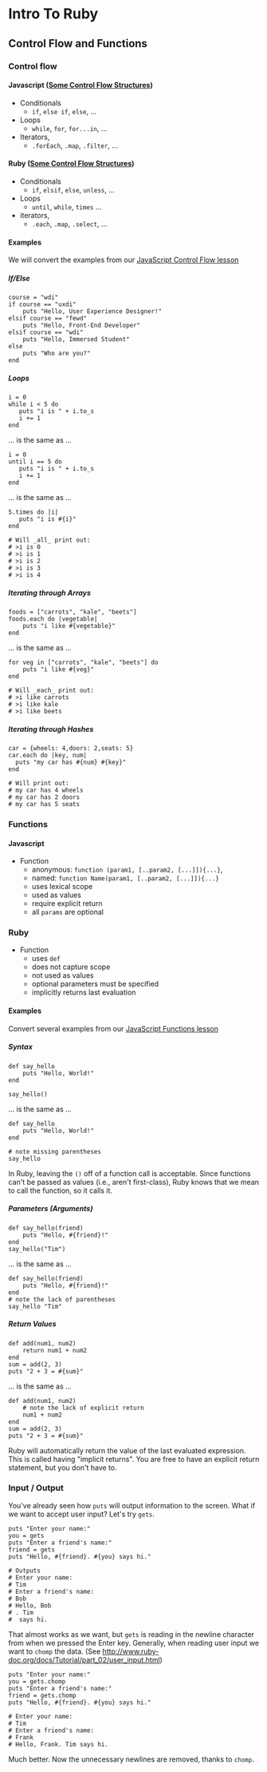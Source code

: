 # Intro To Ruby
## Control Flow and Functions

### Control flow

#### Javascript ([Some Control Flow Structures](https://developer.mozilla.org/en-US/docs/Web/JavaScript/Guide/Statements))

* Conditionals
    * `if`, `else if`, `else`, ...
* Loops
    * `while`,  `for`, `for...in`, ...
* Iterators,
    * `.forEach`, `.map`, `.filter`, ...

#### Ruby ([Some Control Flow Structures](http://en.wikibooks.org/wiki/Ruby_Programming/Syntax/Control_Structures))

* Conditionals
    * `if`, `elsif`, `else`, `unless`, ...
* Loops
    * `until`, `while`, `times` ...
* iterators,
    * `.each`, `.map`, `.select`, ...

#### Examples

We will convert the examples from our
[JavaScript Control Flow lesson](https://github.com/wdi-sea-01/notes/blob/master/week_01_fundamentals%2Fday_02_intro_to_js%2Fdusk_js_control_flow%2Freadme.md)

##### If/Else #####

    course = "wdi"
    if course == "uxdi"
        puts "Hello, User Experience Designer!"
    elsif course == "fewd"
        puts "Hello, Front-End Developer"
    elsif course == "wdi"
        puts "Hello, Immersed Student"
    else
        puts "Who are you?"
    end

##### Loops #####

    i = 0
    while i < 5 do
       puts "i is " + i.to_s
       i += 1
    end

... is the same as ...

    i = 0
    until i == 5 do
       puts "i is " + i.to_s
       i += 1
    end

... is the same as ...

    5.times do |i|
       puts "i is #{i}"
    end

    # Will _all_ print out:
    # >i is 0
    # >i is 1
    # >i is 2
    # >i is 3
    # >i is 4

##### Iterating through Arrays #####

    foods = ["carrots", "kale", "beets"]
    foods.each do |vegetable|
        puts "i like #{vegetable}"
    end

... is the same as ...

    for veg in ["carrots", "kale", "beets"] do
        puts "i like #{veg}"
    end

    # Will _each_ print out:
    # >i like carrots
    # >i like kale
    # >i like beets

##### Iterating through Hashes #####

    car = {wheels: 4,doors: 2,seats: 5}
    car.each do |key, num|
      puts "my car has #{num} #{key}"
    end

    # Will print out:
    # my car has 4 wheels
    # my car has 2 doors
    # my car has 5 seats

### Functions

#### Javascript

* Function
    * anonymous: `function (param1, [..param2, [...]]){...}`,
    * named: `function Name(param1, [..param2, [...]]){...}`
    * uses lexical scope
    * used as values
    * require explicit return
    * all `params` are optional

### Ruby

* Function
    * uses `def`
    * does not capture scope
    * not used as values
    * optional parameters must be specified
    * implicitly returns last evaluation

#### Examples

Convert several examples from our
[JavaScript Functions lesson](https://github.com/wdi-sea-01/notes/blob/master/week_01_fundamentals%2Fday_03_functions%2Fdusk_js_functions%2Freadme.md)

##### Syntax #####

    def say_hello
        puts "Hello, World!"
    end

    say_hello()

... is the same as ...

    def say_hello
        puts "Hello, World!"
    end

    # note missing parentheses
    say_hello

In Ruby, leaving the `()` off of a function call is acceptable. Since
functions can't be passed as values (i.e., aren't first-class), Ruby
knows that we mean to call the function, so it calls it.

##### Parameters (Arguments) #####

    def say_hello(friend)
        puts "Hello, #{friend}!"
    end
    say_hello("Tim")

... is the same as ...

    def say_hello(friend)
        puts "Hello, #{friend}!"
    end
    # note the lack of parentheses
    say_hello "Tim"

##### Return Values #####

    def add(num1, num2)
        return num1 + num2
    end
    sum = add(2, 3)
    puts "2 + 3 = #{sum}"

... is the same as ...

    def add(num1, num2)
        # note the lack of explicit return
        num1 + num2
    end
    sum = add(2, 3)
    puts "2 + 3 = #{sum}"

Ruby will automatically return the value of the last evaluated
expression.  This is called having "implicit returns". You are free to
have an explicit return statement, but you don't have to.

### Input / Output

You've already seen how `puts` will output information to the screen.
What if we want to accept user input? Let's try `gets`.

    puts "Enter your name:"
    you = gets
    puts "Enter a friend's name:"
    friend = gets
    puts "Hello, #{friend}. #{you} says hi."

    # Outputs
    # Enter your name:
    # Tim
    # Enter a friend's name:
    # Bob
    # Hello, Bob
    # . Tim
    #  says hi.

That almost works as we want, but `gets` is reading in the newline
character from when we pressed the Enter key. Generally, when reading
user input we want to `chomp` the data. (See
http://www.ruby-doc.org/docs/Tutorial/part_02/user_input.html)

    puts "Enter your name:"
    you = gets.chomp
    puts "Enter a friend's name:"
    friend = gets.chomp
    puts "Hello, #{friend}. #{you} says hi."

    # Enter your name:
    # Tim
    # Enter a friend's name:
    # Frank
    # Hello, Frank. Tim says hi.

Much better. Now the unnecessary newlines are removed, thanks to `chomp`.
